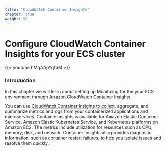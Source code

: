 ```yaml
---
title: "CloudWatch Container Insights"
chapter: true
weight: 52
---
```


# Configure CloudWatch Container Insights for your ECS cluster

{{< youtube hMqAApYgkaM >}}

### Introduction

In this chapter we will learn about setting up Monitoring for the your ECS environment through Amazon CloudWatch Container Insights.

You can use [CloudWatch Container Insights to collect](https://docs.aws.amazon.com/AmazonECS/latest/developerguide/cloudwatch-container-insights.html), aggregate, and summarize metrics and logs from your containerized applications and microservices. Container Insights is available for Amazon Elastic Container Service, Amazon Elastic Kubernetes Service, and Kubernetes platforms on Amazon EC2. The metrics include utilization for resources such as CPU, memory, disk, and network. Container Insights also provides diagnostic information, such as container restart failures, to help you isolate issues and resolve them quickly.
